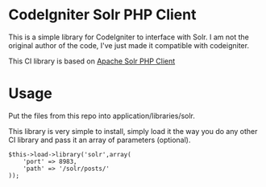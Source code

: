 CodeIgniter Solr PHP Client
===========================

This is a simple library for CodeIgniter to interface with Solr. I am not the original author of the code, I've just made it compatible with codeigniter.

This CI library is based on [Apache Solr PHP Client](https://code.google.com/p/solr-php-client/)

Usage
=====

Put the files from this repo into application/libraries/solr.

This library is very simple to install, simply load it the way you do any other CI library and pass it an array of parameters (optional).

    $this->load->library('solr',array(
        'port' => 8983,
        'path' => '/solr/posts/'
    ));
